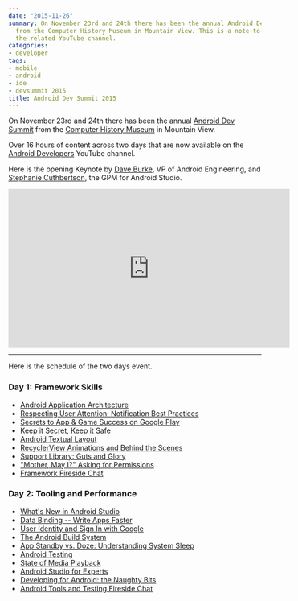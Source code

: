 ```yaml
---
date: "2015-11-26"
summary: On November 23rd and 24th there has been the annual Android Dev Summit
  from the Computer History Museum in Mountain View. This is a note-to-self about
  the related YouTube channel.
categories:
- developer
tags:
- mobile
- android
- ide
- devsummit 2015
title: Android Dev Summit 2015
---
```


On November 23rd and 24th there has been the annual [Android Dev Summit](https://androiddevsummit.withgoogle.com/) from the [Computer History Museum](http://www.computerhistory.org/) in Mountain View.

Over 16 hours of content across two days that are now available on the [Android Developers](https://www.youtube.com/playlist?list=PLWz5rJ2EKKc_Tt7q77qwyKRgytF1RzRx8) YouTube channel.

Here is the opening Keynote by [Dave Burke](https://twitter.com/davey_burke), VP of Android Engineering, and [Stephanie Cuthbertson](https://www.linkedin.com/in/stephaniesaad), the GPM for Android Studio.

<iframe width="560" height="315" src="https://www.youtube.com/embed/xdItHEVfQ4U?list=PLWz5rJ2EKKc_Tt7q77qwyKRgytF1RzRx8" frameborder="0" allowfullscreen></iframe>

---

Here is the schedule of the two days event.

### Day 1: Framework Skills

* [Android Application Architecture](https://www.youtube.com/watch?v=BlkJzgjzL0c)
* [Respecting User Attention: Notification Best Practices](https://www.youtube.com/watch?v=WzRSpZpw2wg)
* [Secrets to App & Game Success on Google Play](https://www.youtube.com/watch?v=0KniMUmww5E)
* [Keep it Secret, Keep it Safe](https://www.youtube.com/watch?v=fcWVV0Hafuk)
* [Android Textual Layout](https://www.youtube.com/watch?v=GZ0eKqvzJa8)
* [RecyclerView Animations and Behind the Scenes](https://www.youtube.com/watch?v=imsr8NrIAMs)
* [Support Library: Guts and Glory](https://www.youtube.com/watch?v=ihQ16K8gSuQ)
* ["Mother, May I?" Asking for Permissions](https://www.youtube.com/watch?v=5xVh-7ywKpE)
* [Framework Fireside Chat](https://www.youtube.com/watch?v=-VNfWh5UkfY)


### Day 2: Tooling and Performance

* [What's New in Android Studio](https://www.youtube.com/watch?v=fs0eira2pRY)
* [Data Binding -- Write Apps Faster](https://www.youtube.com/watch?v=NBbeQMOcnZ0)
* [User Identity and Sign In with Google](https://www.youtube.com/watch?v=IkUm27Ic5FA)
* [The Android Build System](https://www.youtube.com/watch?v=OOEDKf06WqA)
* [App Standby vs. Doze: Understanding System Sleep](https://www.youtube.com/watch?v=p6ZiDZBgPY8)
* [Android Testing](https://www.youtube.com/watch?v=vdasFFfXKOY)
* [State of Media Playback](https://www.youtube.com/watch?v=G6pFai3ll9E)
* [Android Studio for Experts](https://www.youtube.com/watch?v=Y2GC6P5hPeA)
* [Developing for Android: the Naughty Bits](https://www.youtube.com/watch?v=Q2qQoJlwqlk)
* [Android Tools and Testing Fireside Chat](https://www.youtube.com/watch?v=LMyfEtElLQQ)
